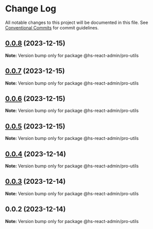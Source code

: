 # Change Log

All notable changes to this project will be documented in this file.
See [Conventional Commits](https://conventionalcommits.org) for commit guidelines.

## [0.0.8](https://git.aihuoshi.net/algo_analysis_plat/web/fd-react-admin-components/compare/@hs-react-admin/pro-utils@0.0.7...@hs-react-admin/pro-utils@0.0.8) (2023-12-15)

**Note:** Version bump only for package @hs-react-admin/pro-utils

## [0.0.7](https://git.aihuoshi.net/algo_analysis_plat/web/fd-react-admin-components/compare/@hs-react-admin/pro-utils@0.0.6...@hs-react-admin/pro-utils@0.0.7) (2023-12-15)

**Note:** Version bump only for package @hs-react-admin/pro-utils

## [0.0.6](https://git.aihuoshi.net/algo_analysis_plat/web/fd-react-admin-components/compare/@hs-react-admin/pro-utils@0.0.5...@hs-react-admin/pro-utils@0.0.6) (2023-12-15)

**Note:** Version bump only for package @hs-react-admin/pro-utils

## [0.0.5](https://git.aihuoshi.net/algo_analysis_plat/web/fd-react-admin-components/compare/@hs-react-admin/pro-utils@0.0.4...@hs-react-admin/pro-utils@0.0.5) (2023-12-15)

**Note:** Version bump only for package @hs-react-admin/pro-utils

## [0.0.4](https://git.aihuoshi.net/algo_analysis_plat/web/fd-react-admin-components/compare/@hs-react-admin/pro-utils@0.0.3...@hs-react-admin/pro-utils@0.0.4) (2023-12-14)

**Note:** Version bump only for package @hs-react-admin/pro-utils

## [0.0.3](https://git.aihuoshi.net/algo_analysis_plat/web/fd-react-admin-components/compare/@hs-react-admin/pro-utils@0.0.2...@hs-react-admin/pro-utils@0.0.3) (2023-12-14)

**Note:** Version bump only for package @hs-react-admin/pro-utils

## 0.0.2 (2023-12-14)

**Note:** Version bump only for package @hs-react-admin/pro-utils
